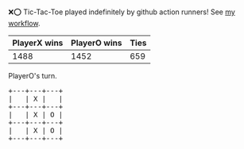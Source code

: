 :x::o: Tic-Tac-Toe played indefinitely by github action runners! See [my workflow](.github/workflows/play.yaml).

|PlayerX wins|PlayerO wins|Ties|
|-|-|-|
|1488|1452|659|

PlayerO's turn.

<pre>
+---+---+---+
|   | X |   |
+---+---+---+
|   | X | O |
+---+---+---+
|   | X | O |
+---+---+---+
</pre>